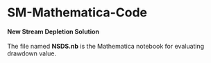 # SM-Mathematica-Code
**New Stream Depletion Solution**<br><br>
The file named **NSDS.nb** is the Mathematica notebook for evaluating drawdown value.

